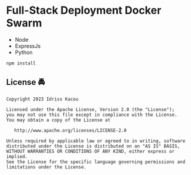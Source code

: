 # Full-Stack Deployment Docker Swarm

- Node 
- ExpressJs
- Python 

```
npm install
```
## License :oncoming_police_car:
    Copyright 2023 Idriss Kacou

    Licensed under the Apache License, Version 2.0 (the "License");
    you may not use this file except in compliance with the License.
    You may obtain a copy of the License at

       http://www.apache.org/licenses/LICENSE-2.0

    Unless required by applicable law or agreed to in writing, software
    distributed under the License is distributed on an "AS IS" BASIS,
    WITHOUT WARRANTIES OR CONDITIONS OF ANY KIND, either express or implied.
    See the License for the specific language governing permissions and
    limitations under the License.